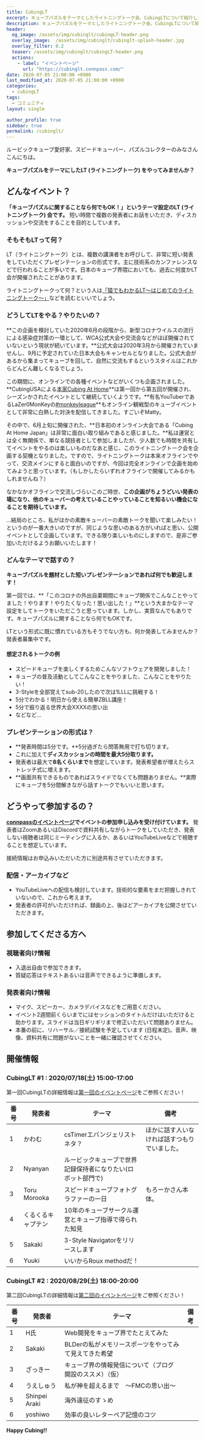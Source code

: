 ```yaml
---
title: CubingLT
excerpt: キューブパズルをテーマとしたライトニングトーク会、CubingLTについて紹介します。
description: キューブパズルをテーマとしたライトニングトーク会、CubingLTについて紹介します。
header:
  og_image: /assets/img/cubinglt/cubingLT-header.png
  overlay_image:  /assets/img/cubinglt/cubinglt-splash-header.jpg
  overlay_filter: 0.2
  teaser: /assets/img/cubinglt/cubingLT-header.png
  actions:
    - label: "イベントページ"
      url: "https://cubinglt.connpass.com/"
date: 2020-07-05 21:00:00 +0900
last_modified_at: 2020-07-05 21:00:00 +0900
categories:
  - cubingLT
tags:
  - コミュニティ
layout: single

author_profile: true
sidebar: true
permalink: /cubinglt/
---
```


ルービックキューブ愛好家、スピードキューバー、パズルコレクターのみなさんこんにちは。

**キューブパズルをテーマにしたLT (ライトニングトーク) をやってみませんか？**

## どんなイベント？
**「キューブパズルに関することなら何でもOK！」というテーマ設定のLT (ライトニングトーク) 会です。** 短い時間で複数の発表者にお話をいただき、ディスカッションや交流をすることを目的としています。

### そもそもLTって何？
LT（ライトニングトーク）とは、複数の講演者をお呼びして、非常に短い発表をしていただくプレゼンテーションの形式です。主に技術系のカンファレンスなどで行われることが多いです。日本のキューブ界隈においても、過去に何度かLT会が開催されたことがあります。

ライトニングトークって何？という人は[「猿でもわかるLT～はじめてのライトニングトーク～」](https://note.com/mc_kurita/n/n5db9cba224b5)などを読むといいでしょう。

### どうしてLTをやる？やりたいの？
**この企画を検討していた2020年6月の段階から、新型コロナウイルスの流行による感染症対策の一環として、WCA公式大会や交流会などがほぼ開催されていないという現状が続いています。**公式大会は2020年3月から開催されていませんし、9月に予定されていた日本大会もキャンセルとなりました。公式大会があるから集まってキューブを回して、自然に交流もするというスタイルはこれからどんどん難しくなるでしょう。

この期間に、オンラインでの各種イベントなどがいくつも企画されました。**CubingUSAによる[本家Cubing At Home](https://www.cubingathome.com/)**は第一回から第五回が開催され、シーズンかされたイベントとして継続していくようです。**有名YouTuberであるLaZer0MonKeyの[#monkeyleague](https://www.youtube.com/watch?v=1qAVOekHMxQ)**もオンライン観戦型のキューブイベントとして非常に白熱した対決を配信してきました。すごいぞMatty。

その中で、6月上旬に開催された、**日本初のオンライン大会である「Cubing At Home Japan」は非常に面白い取り組みであると感じました。**私は運営とは全く無関係で、単なる競技者として参加しましたが、少人数でも時間を共有してイベントをやるのは楽しいものだなあと感じ、このライトニングトーク会を企画する契機となりました。ですので、ライトニングトークは本来オフラインでやって、交流メインにすると面白いのですが、今回は完全オンラインで企画を始めてみようと思っています。（もしかしたらいずれオフラインで開催してみるかもしれませんね？）

なかなかオフラインで交流しづらいこのご時世、**この企画がちょうどいい発表の場になり、他のキューバーの考えていることやっていることを知るいい機会になることを期待しています。**

…結局のところ、私がほかの素敵キューバーの素敵トークを聞いて楽しみたい！というのが一番大きいのですが、同じような思いのある方がいればと思い、公開イベントとして企画しています。できる限り楽しいものにしますので、是非ご参加いただけるようお願いいたします！

### どんなテーマで話すの？
**キューブパズルを題材とした短いプレゼンテーションであれば何でも歓迎します！**

第一回では、**「このコロナの外出自粛期間にキューブ関係でこんなことやってました！やります！やりたくなった！思い出した！」**という大まかなテーマ設定をしてトークをいただこうと思っています。しかし、実質なんでもありです。キューブパズルに関することなら何でもOKです。

LTという形式に既に慣れている方もそうでない方も、何か発表してみませんか？　発表者募集中です。

#### 想定されるトークの例
- スピードキューブを楽しくするためこんなソフトウェアを開発しました！
- キューブの普及活動としてこんなことをやりました、こんなことをやりたい！
- 3-Styleを全部覚えてsub-20したので次は1LLLに挑戦する！
- 5分でわかる！明日から使える簡単ZBLL講座！
- 5分で振り返る世界大会XXXXの思い出
- などなど…

### プレゼンテーションの形式は？
- **発表時間は5分です。**5分過ぎたら問答無用で打ち切ります。
- これに加えて**ディスカッションの時間を最大5分取ります。**
- 発表者は最大で**8名くらいまで**を想定しています。発表希望者が増えたらストレッチ式に増えます。
- **画面共有できるものであればスライドでなくても問題ありません。**実際にキューブを5分間解きながら話すトークでもいいと思います。

## どうやって参加するの？
**[connpassのイベントページ](https://cubinglt.connpass.com/)でイベントの参加申し込みを受け付けています。**
発表者はZoomあるいはDiscordで資料共有しながらトークをしていただき、発表しない視聴者は同じミーティングに入るか、あるいはYouTubeLiveなどで視聴することを想定しています。

接続情報はお申込みいただいた方に別途共有させていただきます。

### 配信・アーカイブなど
- YouTubeLiveへの配信も検討しています。技術的な要素をまだ把握しきれていないので、これから考えます。
- 発表者の許可がいただければ、録画の上、後ほどアーカイブを公開させていただきます。

## 参加してくださる方へ
### 視聴者向け情報
- 入退出自由で参加できます。
- 質疑応答はテキストあるいは音声でできるように準備します。

### 発表者向け情報
- マイク、スピーカー、カメラデバイスなどをご用意ください。
- イベント2週間前くらいまでにはセッションのタイトルだけはいただけると助かります。スライドは当日ギリギリまで修正いただいて問題ありません。
- 本番の前に、リハーサル／接続試験を予定しています (日程未定)。音声、映像、資料共有に問題がないことを一緒に確認させてください。

## 開催情報
### CubingLT #1 : 2020/07/18(土) 15:00-17:00
第一回CubingLTの詳細情報は[第一回のイベントページ](/cubinglt/1)をご参照ください！

|番号|発表者|テーマ|備考|
|---|------|-------|-----|
|1|かわむ|csTimerエバンジェリストネタ？|ほかに話す人いなければ話すつもりでいました。|
|2|Nyanyan|ルービックキューブで世界記録保持者になりたい(ロボット部門で)||
|3|Toru Morooka|スピードキューブフォトグラファーの一日|もろーかさん本体。|
|4|くるくるキャプテン|10年のキューブサークル運営とキューブ指導で得られた知見||
|5|Sakaki|3-Style Navigatorをリリースします||
|6|Yuuki|いいからRoux methodだ！||

### CubingLT #2 : 2020/08/29(土) 18:00-20:00
第二回CubingLTの詳細情報は[第二回のイベントページ](/cubinglt/2)をご参照ください！

|番号|発表者|テーマ|備考|
|---|------|-------|-----|
|1|H氏|Web開発をキューブ界でたとえてみた||
|2|Sakaki|BLDerの私がメモリースポーツをやってみて見えてきた希望||
|3|ざっきー|キューブ界の情報発信について（ブログ開設のススメ）（仮）||
|4|うえしゅう|私が神を超えるまで　〜FMCの思い出〜||
|5|Shinpei Araki|海外遠征のすゝめ||
|6|yoshiwo|効率の良いレターペア記憶のコツ||

**Happy Cubing!!**

